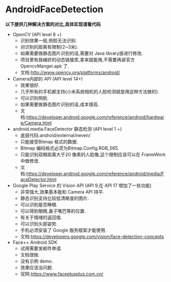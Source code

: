# AndroidFaceDetection
**以下提供几种解决方案的对比,具体实现请看代码**



- OpenCV (API level 8 +)
  - 识别效果一般,侧脸无法识别.
  - 对识别的距离有限制(2~3米).
  - 如果需要做静态图片识别的话,需要对 Java library层进行修改.
  - 项目里有我编好的动态链接库,拿来就能用,不需要再装官方 OpencvManger.apk 了.
  - 文档:http://www.opencv.org/platforms/android/
- Camera内部的 API (API level 14+)
  - 效果很好.
  - 几乎所有的手机都支持(小米系统相机的人脸检测就是用这种方法做的).
  - 可以识别侧脸.
  - 如果需要做静态图片识别的话,成本很高.
  - 文档:https://developer.android.google.com/reference/android/hardware/Camera.html
- android.media.FaceDetector 静态检测 (API level 1 +)
  - 底层代码:android/external/neven/
  - 只能接受Bitmap 格式的数据.
  - Bitmap 编码格式必须为Bitmap.Config.RGB_565.
  - 只能识别双眼距离大于20 像素的人脸像,这个限制应该可以在 FrameWork 中做修改.
  - 文档:https://developer.android.google.com/reference/android/media/FaceDetector.html
- Google Play Service 的 Vision API (API 9,在 API 17 增加了一些功能)
  - 非常强大,效果基本能和 Camera API 持平.
  - 静态识别支持比较低清晰度的图片.
  - 可以识别是否睁眼.
  - 可以得到眼睛,鼻子嘴巴等的位置.
  - 有关于情绪的返回值.
  - 可以识别头部姿势.
  - 手机必须安装了 Google 服务框架才能使用.
  - 文档:https://developers.google.com/vision/face-detection-concepts
- Face++ Android SDK
  - 试用需要发邮件申请.
  - 文档很挫.
  - 没有示例 demo.
  - 效果应该没问题.
  - 官网:https://www.faceplusplus.com.cn/